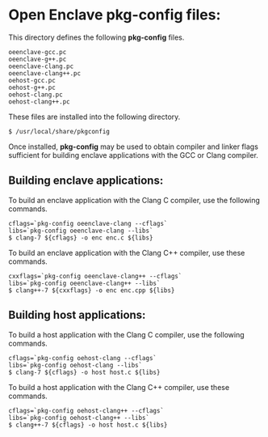 Open Enclave pkg-config files:
==============================

This directory defines the following **pkg-config** files.

```
oeenclave-gcc.pc
oeenclave-g++.pc
oeenclave-clang.pc
oeenclave-clang++.pc
oehost-gcc.pc
oehost-g++.pc
oehost-clang.pc
oehost-clang++.pc
```

These files are installed into the following directory.

```
$ /usr/local/share/pkgconfig
```

Once installed, **pkg-config** may be used to obtain compiler and linker flags 
sufficient for building enclave applications with the GCC or Clang compiler.

Building enclave applications:
------------------------------

To build an enclave application with the Clang C compiler, use the following 
commands.

```
cflags=`pkg-config oeenclave-clang --cflags`
libs=`pkg-config oeenclave-clang --libs`
$ clang-7 ${cflags} -o enc enc.c ${libs}
```

To build an enclave application with the Clang C++ compiler, use these commands.

```
cxxflags=`pkg-config oeenclave-clang++ --cflags`
libs=`pkg-config oeenclave-clang++ --libs`
$ clang++-7 ${cxxflags} -o enc enc.cpp ${libs}
```

Building host applications:
---------------------------

To build a host application with the Clang C compiler, use the following 
commands.

```
cflags=`pkg-config oehost-clang --cflags`
libs=`pkg-config oehost-clang --libs`
$ clang-7 ${cflags} -o host host.c ${libs}
```

To build a host application with the Clang C++ compiler, use these commands.

```
cflags=`pkg-config oehost-clang++ --cflags`
libs=`pkg-config oehost-clang++ --libs`
$ clang++-7 ${cflags} -o host host.c ${libs}
```
